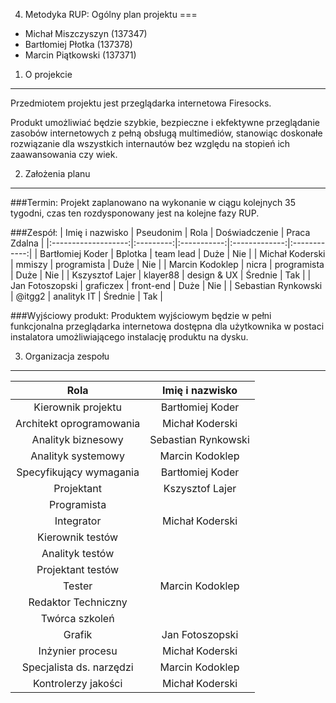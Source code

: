 4. Metodyka RUP: Ogólny plan projektu 
===


* Michał Miszczyszyn (137347)
* Bartłomiej Płotka (137378)
* Marcin Piątkowski (137371)

1. O projekcie
---

Przedmiotem projektu jest przeglądarka internetowa Firesocks.

Produkt umożliwiać będzie szybkie, bezpieczne i ekfektywne przeglądanie zasobów internetowych z pełną obsługą multimediów, stanowiąc doskonałe rozwiązanie dla wszystkich internautów bez względu na stopień ich zaawansowania czy wiek.

2. Założenia planu
---

###Termin:
Projekt zaplanowano na wykonanie w ciągu kolejnych 35 tygodni, czas ten rozdysponowany jest na kolejne fazy RUP.

###Zespół:
| Imię i nazwisko     | Pseudonim | Rola        | Doświadczenie | Praca Zdalna |
|:-------------------:|:---------:|:-----------:|:-------------:|:------------:|
| Bartłomiej Koder    | Bplotka   | team lead   | Duże          | Nie          |
| Michał Koderski     | mmiszy    | programista | Duże          | Nie          |
| Marcin Kodoklep     | nicra     | programista | Duże          | Nie          |
| Kszysztof Lajer     | klayer88  | design & UX | Średnie       | Tak          |
| Jan Fotoszopski     | graficzex | front-end   | Duże          | Nie          |
| Sebastian Rynkowski | @itgg2    | analityk IT | Średnie       | Tak          | 

###Wyjściowy produkt:
Produktem wyjściowym będzie w pełni funkcjonalna przeglądarka internetowa dostępna dla użytkownika w postaci instalatora umożliwiającego instalację produktu na dysku.

3. Organizacja zespołu
---

| Rola                     | Imię i nazwisko     |
|:------------------------:|:-------------------:|
| Kierownik projektu       | Bartłomiej Koder    |
| Architekt oprogramowania | Michał Koderski     |
| Analityk biznesowy       | Sebastian Rynkowski |
| Analityk systemowy       | Marcin Kodoklep     |
| Specyfikujący wymagania  | Bartłomiej Koder    |
| Projektant               | Kszysztof Lajer     |
| Programista              |                     |
| Integrator               | Michał Koderski     |
| Kierownik testów         |                     |
| Analityk testów          |                     |
| Projektant testów        |                     |
| Tester                   | Marcin Kodoklep     |
| Redaktor Techniczny      |                     |
| Twórca szkoleń           |                     |
| Grafik                   | Jan Fotoszopski     |
| Inżynier procesu         | Michał Koderski     |
| Specjalista ds. narzędzi | Marcin Kodoklep     |
| Kontrolerzy jakości      | Michał Koderski     |